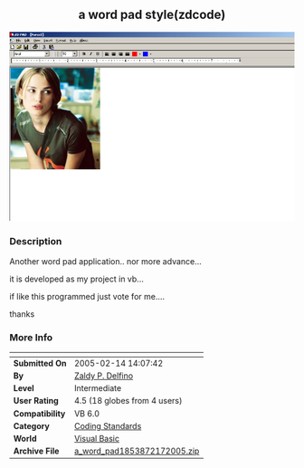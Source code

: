 ﻿<div align="center">

## a word pad style\(zdcode\)

<img src="PIC200521734252843.jpg">
</div>

### Description

Another word pad application.. nor more advance...

it is developed as my project in vb...

if like this programmed just vote for me....

thanks
 
### More Info
 


<span>             |<span>
---                |---
**Submitted On**   |2005-02-14 14:07:42
**By**             |[Zaldy P\. Delfino](https://github.com/Planet-Source-Code/PSCIndex/blob/master/ByAuthor/zaldy-p-delfino.md)
**Level**          |Intermediate
**User Rating**    |4.5 (18 globes from 4 users)
**Compatibility**  |VB 6\.0
**Category**       |[Coding Standards](https://github.com/Planet-Source-Code/PSCIndex/blob/master/ByCategory/coding-standards__1-43.md)
**World**          |[Visual Basic](https://github.com/Planet-Source-Code/PSCIndex/blob/master/ByWorld/visual-basic.md)
**Archive File**   |[a\_word\_pad1853872172005\.zip](https://github.com/Planet-Source-Code/zaldy-p-delfino-a-word-pad-style-zdcode__1-58963/archive/master.zip)








